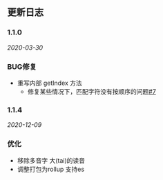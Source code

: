 ## 更新日志

### 1.1.0

*2020-03-30*

### BUG修复

- 重写内部 getIndex 方法
  - 修复某些情况下，匹配字符没有按顺序的问题[#7](https://github.com/xmflswood/pinyin-match/issues/7)

### 1.1.4

*2020-12-09*

### 优化
- 移除多音字 大(tai)的读音
- 调整打包为rollup 支持es
